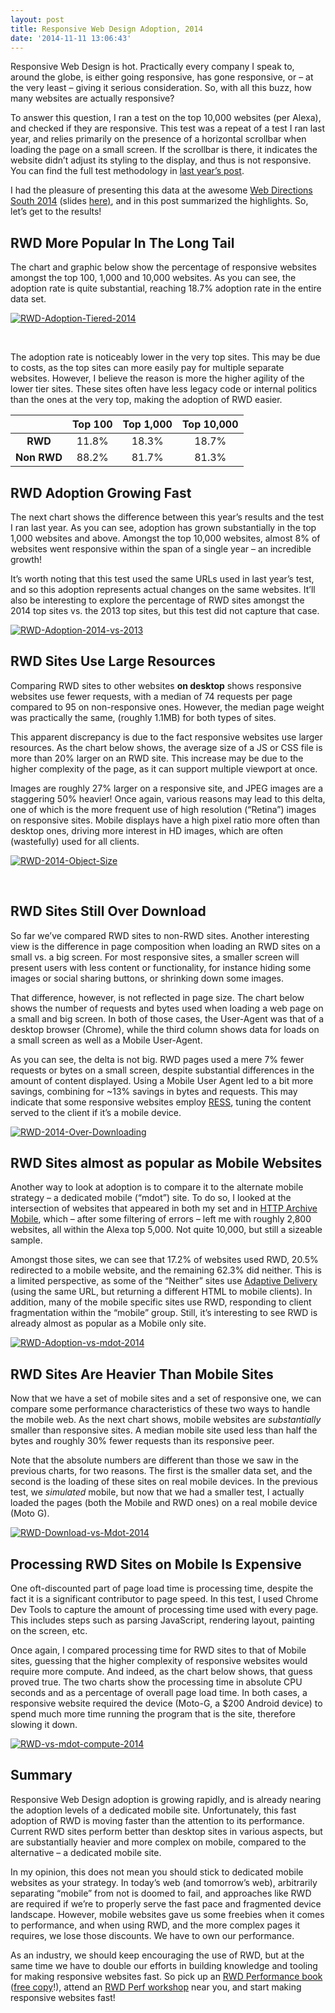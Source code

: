 ```yaml
---
layout: post
title: Responsive Web Design Adoption, 2014
date: '2014-11-11 13:06:43'
---
```



Responsive Web Design is hot. Practically every company I speak to, around the globe, is either going responsive, has gone responsive, or – at the very least – giving it serious consideration. So, with all this buzz, how many websites are actually responsive?

To answer this question, I ran a test on the top 10,000 websites (per Alexa), and checked if they are responsive. This test was a repeat of a test I ran last year, and relies primarily on the presence of a horizontal scrollbar when loading the page on a small screen. If the scrollbar is there, it indicates the website didn’t adjust its styling to the display, and thus is not responsive. You can find the full test methodology in [last year’s post](http://www.guypo.com/roughly-1-in-8-websites-is-responsive/).

I had the pleasure of presenting this data at the awesome [Web Directions South 2014](http://www.webdirections.org/wds14/) (slides [here)](http://www.slideshare.net/guypod/responsive-in-the-wild-2014), and in this post summarized the highlights. So, let’s get to the results!


## RWD More Popular In The Long Tail

The chart and graphic below show the percentage of responsive websites amongst the top 100, 1,000 and 10,000 websites. As you can see, the adoption rate is quite substantial, reaching 18.7% adoption rate in the entire data set.

[![RWD-Adoption-Tiered-2014](http://res.cloudinary.com/guypo-blog/image/upload/h_726,w_900/v1431082677/RWD-Adoption-Tiered-2014_me49jh.png)](http://res.cloudinary.com/guypo-blog/image/upload/v1431082677/RWD-Adoption-Tiered-2014_me49jh.png)

 

The adoption rate is noticeably lower in the very top sites. This may be due to costs, as the top sites can more easily pay for multiple separate websites. However, I believe the reason is more the higher agility of the lower tier sites. These sites often have less legacy code or internal politics than the ones at the very top, making the adoption of RWD easier.

|            | Top 100 | Top 1,000 | Top 10,000 |
|:----------:|:-------:|:---------:|:----------:|
| **RWD**    | 11.8%   | 18.3%     | 18.7%      |
| **Non RWD**| 88.2%   | 81.7%     | 81.3%      |

## RWD Adoption Growing Fast

The next chart shows the difference between this year’s results and the test I ran last year. As you can see, adoption has grown substantially in the top 1,000 websites and above. Amongst the top 10,000 websites, almost 8% of websites went responsive within the span of a single year – an incredible growth!

It’s worth noting that this test used the same URLs used in last year’s test, and so this adoption represents actual changes on the same websites. It’ll also be interesting to explore the percentage of RWD sites amongst the 2014 top sites vs. the 2013 top sites, but this test did not capture that case.

[![RWD-Adoption-2014-vs-2013](http://res.cloudinary.com/guypo-blog/image/upload/h_512,w_900/v1431082681/RWD-Adoption-2014-vs-2013_xnpxrp.png)](http://res.cloudinary.com/guypo-blog/image/upload/v1431082681/RWD-Adoption-2014-vs-2013_xnpxrp.png)


## RWD Sites Use Large Resources

Comparing RWD sites to other websites **on desktop** shows responsive websites use fewer requests, with a median of 74 requests per page compared to 95 on non-responsive ones. However, the median page weight was practically the same, (roughly 1.1MB) for both types of sites.

This apparent discrepancy is due to the fact responsive websites use larger resources. As the chart below shows, the average size of a JS or CSS file is more than 20% larger on an RWD site. This increase may be due to the higher complexity of the page, as it can support multiple viewport at once.

Images are roughly 27% larger on a responsive site, and JPEG images are a staggering 50% heavier! Once again, various reasons may lead to this delta, one of which is the more frequent use of high resolution (“Retina”) images on responsive sites. Mobile displays have a high pixel ratio more often than desktop ones, driving more interest in HD images, which are often (wastefully) used for all clients.

[![RWD-2014-Object-Size](http://res.cloudinary.com/guypo-blog/image/upload/h_430,w_900/v1431082680/RWD-2014-Object-Size_gg5wfc.png)](http://res.cloudinary.com/guypo-blog/image/upload/v1431082680/RWD-2014-Object-Size_gg5wfc.png)

 


## RWD Sites Still Over Download

So far we’ve compared RWD sites to non-RWD sites. Another interesting view is the difference in page composition when loading an RWD sites on a small vs. a big screen. For most responsive sites, a smaller screen will present users with less content or functionality, for instance hiding some images or social sharing buttons, or shrinking down some images.

That difference, however, is not reflected in page size. The chart below shows the number of requests and bytes used when loading a web page on a small and big screen. In both of those cases, the User-Agent was that of a desktop browser (Chrome), while the third column shows data for loads on a small screen as well as a Mobile User-Agent.

As you can see, the delta is not big. RWD pages used a mere 7% fewer requests or bytes on a small screen, despite substantial differences in the amount of content displayed. Using a Mobile User Agent led to a bit more savings, combining for ~13% savings in bytes and requests. This may indicate that some responsive websites employ [RESS](http://www.lukew.com/ff/entry.asp?1392), tuning the content served to the client if it’s a mobile device.

[![RWD-2014-Over-Downloading](http://res.cloudinary.com/guypo-blog/image/upload/h_502,w_900/v1431082680/RWD-2014-Over-Downloading_p59inu.png)](http://res.cloudinary.com/guypo-blog/image/upload/v1431082680/RWD-2014-Over-Downloading_p59inu.png)


## RWD Sites almost as popular as Mobile Websites

Another way to look at adoption is to compare it to the alternate mobile strategy – a dedicated mobile (“mdot”) site. To do so, I looked at the intersection of websites that appeared in both my set and in [HTTP Archive Mobile](http://mobile.httparchive.org/), which – after some filtering of errors – left me with roughly 2,800 websites, all within the Alexa top 5,000. Not quite 10,000, but still a sizeable sample.

Amongst those sites, we can see that 17.2% of websites used RWD, 20.5% redirected to a mobile website, and the remaining 62.3% did neither. This is a limited perspective, as some of the “Neither” sites use [Adaptive Delivery](http://venturebeat.com/2013/11/19/responsive-design-adaptive/) (using the same URL, but returning a different HTML to mobile clients). In addition, many of the mobile specific sites use RWD, responding to client fragmentation within the “mobile” group. Still, it’s interesting to see RWD is already almost as popular as a Mobile only site.

[![RWD-Adoption-vs-mdot-2014](http://res.cloudinary.com/guypo-blog/image/upload/h_666,w_900/v1431082679/RWD-Adoption-vs-mdot-2014_tumyej.png)](http://res.cloudinary.com/guypo-blog/image/upload/v1431082679/RWD-Adoption-vs-mdot-2014_tumyej.png)


## RWD Sites Are Heavier Than Mobile Sites

Now that we have a set of mobile sites and a set of responsive one, we can compare some performance characteristics of these two ways to handle the mobile web. As the next chart shows, mobile websites are *substantially* smaller than responsive sites. A median mobile site used less than half the bytes and roughly 30% fewer requests than its responsive peer.

Note that the absolute numbers are different than those we saw in the previous charts, for two reasons. The first is the smaller data set, and the second is the loading of these sites on real mobile devices. In the previous test, we *simulated* mobile, but now that we had a smaller test, I actually loaded the pages (both the Mobile and RWD ones) on a real mobile device (Moto G).

[![RWD-Download-vs-Mdot-2014](http://res.cloudinary.com/guypo-blog/image/upload/h_503,w_900/v1431082678/RWD-Download-vs-Mdot-2014_wrle7l.png)](http://res.cloudinary.com/guypo-blog/image/upload/v1431082678/RWD-Download-vs-Mdot-2014_wrle7l.png)


## Processing RWD Sites on Mobile Is Expensive

One oft-discounted part of page load time is processing time, despite the fact it is a significant contributor to page speed. In this test, I used Chrome Dev Tools to capture the amount of processing time used with every page. This includes steps such as parsing JavaScript, rendering layout, painting on the screen, etc.

Once again, I compared processing time for RWD sites to that of Mobile sites, guessing that the higher complexity of responsive websites would require more compute. And indeed, as the chart below shows, that guess proved true. The two charts show the processing time in absolute CPU seconds and as a percentage of overall page load time. In both cases, a responsive website required the device (Moto-G, a $200 Android device) to spend much more time running the program that is the site, therefore slowing it down.

[![RWD-vs-mdot-compute-2014](http://res.cloudinary.com/guypo-blog/image/upload/h_474,w_900/v1431082677/RWD-vs-mdot-compute-2014_qdvdnj.png)](http://res.cloudinary.com/guypo-blog/image/upload/v1431082677/RWD-vs-mdot-compute-2014_qdvdnj.png)


## Summary

Responsive Web Design adoption is growing rapidly, and is already nearing the adoption levels of a dedicated mobile site. Unfortunately, this fast adoption of RWD is moving faster than the attention to its performance. Current RWD sites perform better than desktop sites in various aspects, but are substantially heavier and more complex on mobile, compared to the alternative – a dedicated mobile site.

In my opinion, this does not mean you should stick to dedicated mobile websites as your strategy. In today’s web (and tomorrow’s web), arbitrarily separating “mobile” from not is doomed to fail, and approaches like RWD are required if we’re to properly serve the fast pace and fragmented device landscape. However, mobile websites gave us some freebies when it comes to performance, and when using RWD, and the more complex pages it requires, we lose those discounts. We have to own our performance.

As an industry, we should keep encouraging the use of RWD, but at the same time we have to double our efforts in building knowledge and tooling for making responsive websites fast. So pick up an [RWD Performance book](http://bit.ly/rf-free) ([free copy](http://bit.ly/rf-free)!), attend an [RWD Perf workshop](http://smashingconf.com/oxford-2015/workshops/guy-pordjany) near you, and start making responsive websites fast!
